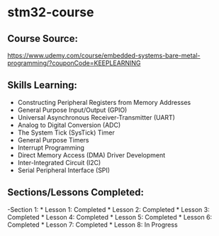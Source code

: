 # stm32-course

## Course Source: 
https://www.udemy.com/course/embedded-systems-bare-metal-programming/?couponCode=KEEPLEARNING

## Skills Learning:
- Constructing Peripheral Registers from Memory Addresses
- General Purpose Input/Output (GPIO)
- Universal Asynchronous Receiver-Transmitter (UART)
- Analog to Digital Conversion (ADC)
- The System Tick (SysTick) Timer
- General Purpose Timers
- Interrupt Programming
- Direct Memory Access (DMA) Driver Development
- Inter-Integrated Circuit (I2C)
- Serial Peripheral Interface (SPI)

## Sections/Lessons Completed:
-Section 1:
    * Lesson 1: Completed
    * Lesson 2: Completed
    * Lesson 3: Completed
    * Lesson 4: Completed
    * Lesson 5: Completed
    * Lesson 6: Completed
    * Lesson 7: Completed
    * Lesson 8: In Progress